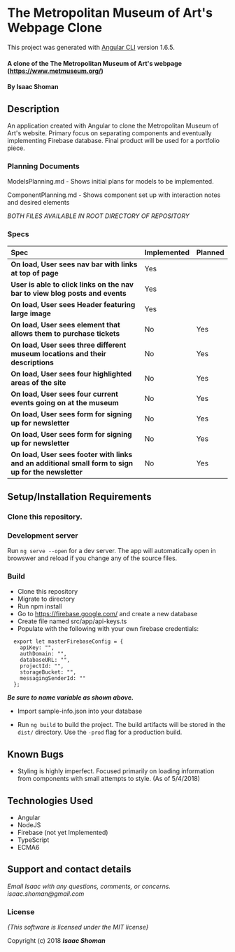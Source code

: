 # The Metropolitan Museum of Art's Webpage Clone

This project was generated with [Angular CLI](https://github.com/angular/angular-cli) version 1.6.5.


#### A clone of the The Metropolitan Museum of Art's webpage (https://www.metmuseum.org/)

#### By **Isaac Shoman**

## Description

An application created with Angular to clone the Metropolitan Museum of Art's website. Primary focus on separating components and eventually implementing Firebase database. Final product will be used for a portfolio piece.

### Planning Documents
ModelsPlanning.md - Shows initial plans for models to be implemented.

ComponentPlanning.md - Shows component set up with interaction notes and desired elements

 _BOTH FILES AVAILABLE IN ROOT DIRECTORY OF REPOSITORY_

### Specs
| Spec | Implemented | Planned |
| :------------- | :------ | :------- |
| **On load, User sees nav bar with links at top of page** | Yes |  |
| **User is able to click links on the nav bar to view blog posts and events** | Yes |  |
| **On load, User sees Header featuring large image** | Yes | |
| **On load, User sees element that allows them to purchase tickets** | No | Yes |
| **On load, User sees three different museum locations and their descriptions** | No | Yes |
| **On load, User sees four highlighted areas of the site** | No | Yes |
| **On load, User sees four current events going on at the museum** | No | Yes |
| **On load, User sees form for signing up for newsletter** | No | Yes |
| **On load, User sees form for signing up for newsletter** | No | Yes |
| **On load, User sees footer with links and an additional small form to sign up for the newsletter** | No | Yes |


## Setup/Installation Requirements

### Clone this repository.

### Development server

Run `ng serve --open` for a dev server. The app will automatically open in browswer and reload if you change any of the source files.

### Build
* Clone this repository
* Migrate to directory
* Run npm install
* Go to https://firebase.google.com/ and create a new database
* Create file named src/app/api-keys.ts
* Populate with the following with your own firebase credentials:
```
  export let masterFirebaseConfig = {
    apiKey: "",
    authDomain: "",
    databaseURL: "",
    projectId: "",
    storageBucket: "",
    messagingSenderId: ""
  };
```
  **_Be sure to name variable as shown above._**

* Import sample-info.json into your database

* Run `ng build` to build the project. The build artifacts will be stored in the `dist/` directory. Use the `-prod` flag for a production build.


## Known Bugs
* Styling is highly imperfect. Focused primarily on loading information from components with small attempts to style. (As of 5/4/2018)

## Technologies Used
* Angular
* NodeJS
* Firebase (not yet Implemented)
* TypeScript
* ECMA6

## Support and contact details

_Email Isaac with any questions, comments, or concerns. isaac.shoman@gmail.com_

### License

*{This software is licensed under the MIT license}*

Copyright (c) 2018 **_Isaac Shoman_**
